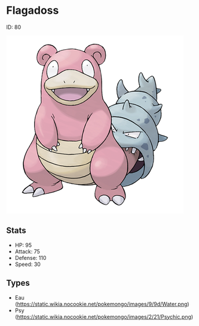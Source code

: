 # Flagadoss


ID: 80

![](https://raw.githubusercontent.com/PokeAPI/sprites/master/sprites/pokemon/other/official-artwork/80.png "Flagadoss")

## Stats


 - HP: 95
 - Attack: 75
 - Defense: 110
 - Speed: 30

## Types


 - Eau (https://static.wikia.nocookie.net/pokemongo/images/9/9d/Water.png)
 - Psy (https://static.wikia.nocookie.net/pokemongo/images/2/21/Psychic.png)
